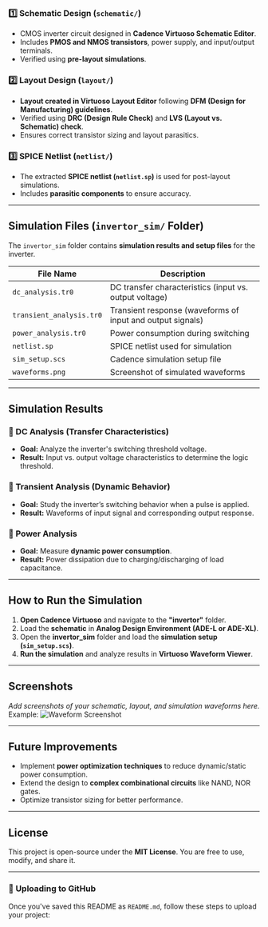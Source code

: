 
### **1️⃣ Schematic Design (`schematic/`)**
- CMOS inverter circuit designed in **Cadence Virtuoso Schematic Editor**.
- Includes **PMOS and NMOS transistors**, power supply, and input/output terminals.
- Verified using **pre-layout simulations**.

### **2️⃣ Layout Design (`layout/`)**
- **Layout created in Virtuoso Layout Editor** following **DFM (Design for Manufacturing) guidelines**.
- Verified using **DRC (Design Rule Check)** and **LVS (Layout vs. Schematic) check**.
- Ensures correct transistor sizing and layout parasitics.

### **3️⃣ SPICE Netlist (`netlist/`)**
- The extracted **SPICE netlist (`netlist.sp`)** is used for post-layout simulations.
- Includes **parasitic components** to ensure accuracy.

---

## **Simulation Files (`invertor_sim/` Folder)**
The `invertor_sim` folder contains **simulation results and setup files** for the inverter.  

| **File Name**            | **Description** |
|-------------------------|----------------|
| `dc_analysis.tr0`       | DC transfer characteristics (input vs. output voltage) |
| `transient_analysis.tr0` | Transient response (waveforms of input and output signals) |
| `power_analysis.tr0`    | Power consumption during switching |
| `netlist.sp`            | SPICE netlist used for simulation |
| `sim_setup.scs`         | Cadence simulation setup file |
| `waveforms.png`         | Screenshot of simulated waveforms |

---

## **Simulation Results**
### **🔹 DC Analysis (Transfer Characteristics)**
- **Goal:** Analyze the inverter's switching threshold voltage.
- **Result:** Input vs. output voltage characteristics to determine the logic threshold.

### **🔹 Transient Analysis (Dynamic Behavior)**
- **Goal:** Study the inverter’s switching behavior when a pulse is applied.
- **Result:** Waveforms of input signal and corresponding output response.

### **🔹 Power Analysis**
- **Goal:** Measure **dynamic power consumption**.
- **Result:** Power dissipation due to charging/discharging of load capacitance.

---

## **How to Run the Simulation**
1. **Open Cadence Virtuoso** and navigate to the **"invertor"** folder.
2. Load the **schematic** in **Analog Design Environment (ADE-L or ADE-XL)**.
3. Open the **invertor_sim** folder and load the **simulation setup (`sim_setup.scs`)**.
4. **Run the simulation** and analyze results in **Virtuoso Waveform Viewer**.

---

## **Screenshots**
_Add screenshots of your schematic, layout, and simulation waveforms here._  
Example:
![Waveform Screenshot](docs/waveforms.png)

---

## **Future Improvements**
- Implement **power optimization techniques** to reduce dynamic/static power consumption.
- Extend the design to **complex combinational circuits** like NAND, NOR gates.
- Optimize transistor sizing for better performance.

---

## **License**
This project is open-source under the **MIT License**. You are free to use, modify, and share it.

---

### **📌 Uploading to GitHub**
Once you've saved this README as `README.md`, follow these steps to upload your project:

```sh

